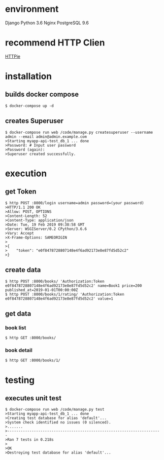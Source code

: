 # environment
Django
Python 3.6
Nginx
PostgreSQL 9.6

# recommend HTTP Clien
[HTTPie](https://httpie.org/)
# installation
## builds docker compose
```
$ docker-compose up -d 
```

## creates Superuser
```
$ docker-compose run web /code/manage.py createsuperuser --username admin --email admin@admin.example.com
>Starting myapp-api-test_db_1 ... done
>Password: # Input user password
>Password (again): 
>Superuser created successfully.
```

# execution
## get Token
```
$ http POST :8000/login username=admin password=(your password)
>HTTP/1.1 200 OK
>Allow: POST, OPTIONS
>Content-Length: 52
>Content-Type: application/json
>Date: Tue, 19 Feb 2019 09:38:58 GMT
>Server: WSGIServer/0.2 CPython/3.6.6
>Vary: Accept
>X-Frame-Options: SAMEORIGIN
>
>{
>    "token": "e0f8478728807148e4f6ad92173e8e87fd5d52c2"
>}
```

## create data
```
$ http POST :8000/books/ 'Authorization:Token e0f8478728807148e4f6ad92173e8e87fd5d52c2' name=Book1 price=200 published_at=2019-01-01T00:00:00Z
$ http POST :8000/books/1/rating/ 'Authorization:Token e0f8478728807148e4f6ad92173e8e87fd5d52c2' value=1 
```

## get data
### book list
```
$ http GET :8000/books/
```
### book detail
```
$ http GET :8000/books/1/
```

# testing
## executes unit test
```
$ docker-compose run web /code/manage.py test
>Starting myapp-api-test_db_1 ... done
>Creating test database for alias 'default'...
>System check identified no issues (0 silenced).
>.......
>----------------------------------------------------------------------
>Ran 7 tests in 0.218s
>
>OK
>Destroying test database for alias 'default'...
```